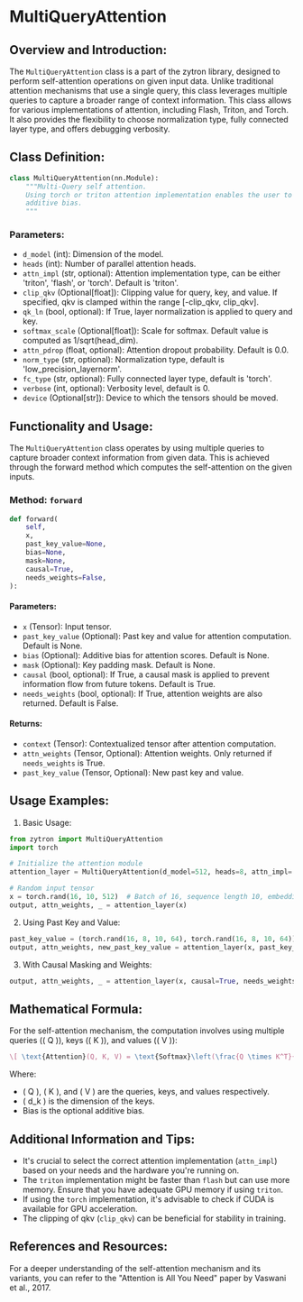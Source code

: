 # MultiQueryAttention

## Overview and Introduction:

The `MultiQueryAttention` class is a part of the zytron library, designed to perform self-attention operations on given input data. Unlike traditional attention mechanisms that use a single query, this class leverages multiple queries to capture a broader range of context information. This class allows for various implementations of attention, including Flash, Triton, and Torch. It also provides the flexibility to choose normalization type, fully connected layer type, and offers debugging verbosity.

## Class Definition:

```python
class MultiQueryAttention(nn.Module):
    """Multi-Query self attention.
    Using torch or triton attention implementation enables the user to also use
    additive bias.
    """
```

### Parameters:
- `d_model` (int): Dimension of the model.
- `heads` (int): Number of parallel attention heads.
- `attn_impl` (str, optional): Attention implementation type, can be either 'triton', 'flash', or 'torch'. Default is 'triton'.
- `clip_qkv` (Optional[float]): Clipping value for query, key, and value. If specified, qkv is clamped within the range [-clip_qkv, clip_qkv].
- `qk_ln` (bool, optional): If True, layer normalization is applied to query and key.
- `softmax_scale` (Optional[float]): Scale for softmax. Default value is computed as 1/sqrt(head_dim).
- `attn_pdrop` (float, optional): Attention dropout probability. Default is 0.0.
- `norm_type` (str, optional): Normalization type, default is 'low_precision_layernorm'.
- `fc_type` (str, optional): Fully connected layer type, default is 'torch'.
- `verbose` (int, optional): Verbosity level, default is 0.
- `device` (Optional[str]): Device to which the tensors should be moved.

## Functionality and Usage:

The `MultiQueryAttention` class operates by using multiple queries to capture broader context information from given data. This is achieved through the forward method which computes the self-attention on the given inputs.

### Method: `forward`
```python
def forward(
    self,
    x,
    past_key_value=None,
    bias=None,
    mask=None,
    causal=True,
    needs_weights=False,
):
```

#### Parameters:

- `x` (Tensor): Input tensor.
- `past_key_value` (Optional): Past key and value for attention computation. Default is None.
- `bias` (Optional): Additive bias for attention scores. Default is None.
- `mask` (Optional): Key padding mask. Default is None.
- `causal` (bool, optional): If True, a causal mask is applied to prevent information flow from future tokens. Default is True.
- `needs_weights` (bool, optional): If True, attention weights are also returned. Default is False.

#### Returns:

- `context` (Tensor): Contextualized tensor after attention computation.
- `attn_weights` (Tensor, Optional): Attention weights. Only returned if `needs_weights` is True.
- `past_key_value` (Tensor, Optional): New past key and value.

## Usage Examples:

1. Basic Usage:
```python
from zytron import MultiQueryAttention
import torch

# Initialize the attention module
attention_layer = MultiQueryAttention(d_model=512, heads=8, attn_impl='torch')

# Random input tensor
x = torch.rand(16, 10, 512)  # Batch of 16, sequence length 10, embedding size 512
output, attn_weights, _ = attention_layer(x)
```

2. Using Past Key and Value:
```python
past_key_value = (torch.rand(16, 8, 10, 64), torch.rand(16, 8, 10, 64))  # Past key and value for 8 heads
output, attn_weights, new_past_key_value = attention_layer(x, past_key_value=past_key_value)
```

3. With Causal Masking and Weights:
```python
output, attn_weights, _ = attention_layer(x, causal=True, needs_weights=True)
```

## Mathematical Formula:

For the self-attention mechanism, the computation involves using multiple queries (\( Q \)), keys (\( K \)), and values (\( V \)):

```latex
\[ \text{Attention}(Q, K, V) = \text{Softmax}\left(\frac{Q \times K^T}{\sqrt{d_k}} + \text{Bias}\right) \times V \]
```
Where:
- \( Q \), \( K \), and \( V \) are the queries, keys, and values respectively.
- \( d_k \) is the dimension of the keys.
- Bias is the optional additive bias.

## Additional Information and Tips:

- It's crucial to select the correct attention implementation (`attn_impl`) based on your needs and the hardware you're running on.
- The `triton` implementation might be faster than `flash` but can use more memory. Ensure that you have adequate GPU memory if using `triton`.
- If using the `torch` implementation, it's advisable to check if CUDA is available for GPU acceleration.
- The clipping of qkv (`clip_qkv`) can be beneficial for stability in training.

## References and Resources:
For a deeper understanding of the self-attention mechanism and its variants, you can refer to the "Attention is All You Need" paper by Vaswani et al., 2017.